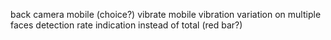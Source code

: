 back camera mobile (choice?)
vibrate mobile
vibration variation on multiple faces
detection rate indication instead of total (red bar?)
